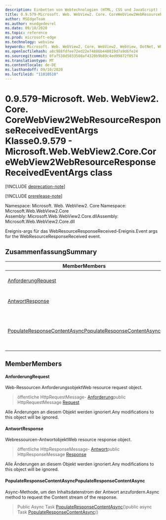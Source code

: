```yaml
---
description: Einbetten von Webtechnologien (HTML, CSS und JavaScript) in ihre systemeigenen Anwendungen mit dem Microsoft Edge WebView2-Steuerelement
title: 0.9.579-Microsoft. Web. WebView2. Core. CoreWebView2WebResourceResponseReceivedEventArgs
author: MSEdgeTeam
ms.author: msedgedevrel
ms.date: 09/10/2020
ms.topic: reference
ms.prod: microsoft-edge
ms.technology: webview
keywords: Microsoft. Web. WebView2, Core, WebView2, WebView, DotNet, WPF, WinForms, APP, Edge, CoreWebView2, CoreWebView2Controller, Browser Control, Edge HTML, Microsoft. Web. WebView2. Core. CoreWebView2WebResourceResponseReceivedEventArgs
ms.openlocfilehash: a8c988fdfee72ed22e74886b440819d7a9d6fe24
ms.sourcegitcommit: 0faf538d5033508af4320b9b89c4ed99872f0574
ms.translationtype: MT
ms.contentlocale: de-DE
ms.lasthandoff: 09/10/2020
ms.locfileid: "11010510"
---
```

# <span data-ttu-id="9a012-104">0.9.579-Microsoft. Web. WebView2. Core. CoreWebView2WebResourceResponseReceivedEventArgs Klasse</span><span class="sxs-lookup"><span data-stu-id="9a012-104">0.9.579 - Microsoft.Web.WebView2.Core.CoreWebView2WebResourceResponseReceivedEventArgs class</span></span> 

[!INCLUDE [deprecation-note](../../includes/deprecation-note.md)]

[!INCLUDE [prerelease-note](../../includes/prerelease-note.md)]

<span data-ttu-id="9a012-105">Namespace: Microsoft. Web. WebView2. Core </span><span class="sxs-lookup"><span data-stu-id="9a012-105">Namespace: Microsoft.Web.WebView2.Core</span></span>\
<span data-ttu-id="9a012-106">Assembly: Microsoft.Web.WebView2.Core.dll</span><span class="sxs-lookup"><span data-stu-id="9a012-106">Assembly: Microsoft.Web.WebView2.Core.dll</span></span>

<span data-ttu-id="9a012-107">Ereignis-args für das WebResourceResponseReceived-Ereignis.</span><span class="sxs-lookup"><span data-stu-id="9a012-107">Event args for the WebResourceResponseReceived event.</span></span>

## <span data-ttu-id="9a012-108">Zusammenfassung</span><span class="sxs-lookup"><span data-stu-id="9a012-108">Summary</span></span>

 <span data-ttu-id="9a012-109">Member</span><span class="sxs-lookup"><span data-stu-id="9a012-109">Members</span></span>                        | <span data-ttu-id="9a012-110">Beschreibungen</span><span class="sxs-lookup"><span data-stu-id="9a012-110">Descriptions</span></span>
--------------------------------|---------------------------------------------
[<span data-ttu-id="9a012-111">Anforderung</span><span class="sxs-lookup"><span data-stu-id="9a012-111">Request</span></span>](#request) | <span data-ttu-id="9a012-112">Web-Ressourcen Anforderungsobjekt</span><span class="sxs-lookup"><span data-stu-id="9a012-112">Web resource request object.</span></span>
[<span data-ttu-id="9a012-113">Antwort</span><span class="sxs-lookup"><span data-stu-id="9a012-113">Response</span></span>](#response) | <span data-ttu-id="9a012-114">Webressourcen-Antwortobjekt</span><span class="sxs-lookup"><span data-stu-id="9a012-114">Web resource response object.</span></span>
[<span data-ttu-id="9a012-115">PopulateResponseContentAsync</span><span class="sxs-lookup"><span data-stu-id="9a012-115">PopulateResponseContentAsync</span></span>](#populateresponsecontentasync) | <span data-ttu-id="9a012-116">Async-Methode, um den Inhaltsdatenstrom der Antwort anzufordern.</span><span class="sxs-lookup"><span data-stu-id="9a012-116">Async method to request the Content stream of the response.</span></span>

## <span data-ttu-id="9a012-117">Member</span><span class="sxs-lookup"><span data-stu-id="9a012-117">Members</span></span>

#### <span data-ttu-id="9a012-118">Anforderung</span><span class="sxs-lookup"><span data-stu-id="9a012-118">Request</span></span> 

<span data-ttu-id="9a012-119">Web-Ressourcen Anforderungsobjekt</span><span class="sxs-lookup"><span data-stu-id="9a012-119">Web resource request object.</span></span>

> <span data-ttu-id="9a012-120">öffentliche HttpRequestMessage- [Anforderung](#request)</span><span class="sxs-lookup"><span data-stu-id="9a012-120">public HttpRequestMessage [Request](#request)</span></span>

<span data-ttu-id="9a012-121">Alle Änderungen an diesem Objekt werden ignoriert.</span><span class="sxs-lookup"><span data-stu-id="9a012-121">Any modifications to this object will be ignored.</span></span>

#### <span data-ttu-id="9a012-122">Antwort</span><span class="sxs-lookup"><span data-stu-id="9a012-122">Response</span></span> 

<span data-ttu-id="9a012-123">Webressourcen-Antwortobjekt</span><span class="sxs-lookup"><span data-stu-id="9a012-123">Web resource response object.</span></span>

> <span data-ttu-id="9a012-124">öffentliche HttpResponseMessage- [Antwort](#response)</span><span class="sxs-lookup"><span data-stu-id="9a012-124">public HttpResponseMessage [Response](#response)</span></span>

<span data-ttu-id="9a012-125">Alle Änderungen an diesem Objekt werden ignoriert.</span><span class="sxs-lookup"><span data-stu-id="9a012-125">Any modifications to this object will be ignored.</span></span>

#### <span data-ttu-id="9a012-126">PopulateResponseContentAsync</span><span class="sxs-lookup"><span data-stu-id="9a012-126">PopulateResponseContentAsync</span></span> 

<span data-ttu-id="9a012-127">Async-Methode, um den Inhaltsdatenstrom der Antwort anzufordern.</span><span class="sxs-lookup"><span data-stu-id="9a012-127">Async method to request the Content stream of the response.</span></span>

> <span data-ttu-id="9a012-128">Public Async Task [PopulateResponseContentAsync](#populateresponsecontentasync)()</span><span class="sxs-lookup"><span data-stu-id="9a012-128">public async Task [PopulateResponseContentAsync](#populateresponsecontentasync)()</span></span>

